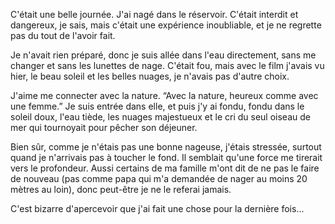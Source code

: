 C'était une belle journée. J'ai nagé dans le réservoir. C'était interdit et dangereux, je sais, mais c'était une expérience inoubliable, et je ne regrette pas du tout de l'avoir fait.

Je n'avait rien préparé, donc je suis allée dans l'eau directement, sans me changer et sans les lunettes de nage. C'était fou, mais avec le film j'avais vu hier, le beau soleil et les belles nuages, je n'avais pas d'autre choix.

J'aime me connecter avec la nature. “Avec la nature, heureux comme avec une femme.” Je suis entrée dans elle, et puis j'y ai fondu, fondu dans le soleil doux, l'eau tiède, les nuages majestueux et le cri du seul oiseau de mer qui tournoyait pour pêcher son déjeuner.

Bien sûr, comme je n'étais pas une bonne nageuse, j'étais stressée, surtout quand je n'arrivais pas à toucher le fond. Il semblait qu'une force me tirerait vers le profondeur. Aussi certains de ma famille m'ont dit de ne pas le faire de nouveau (pas comme papa qui m'a demandée de nager au moins 20 mètres au loin), donc peut-être je ne le referai jamais. 

C'est bizarre d'apercevoir que j'ai fait une chose pour la dernière fois...